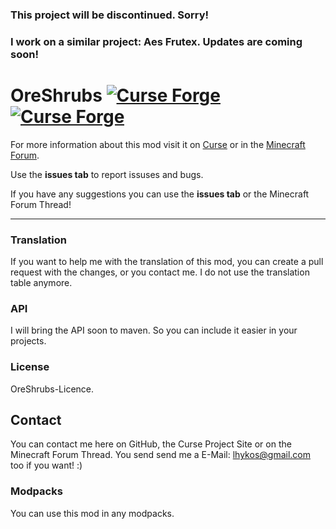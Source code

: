 ### This project will be discontinued. Sorry!
### I work on a similar project: Aes Frutex. Updates are coming soon!

# OreShrubs [![Curse Forge](http://cf.way2muchnoise.eu/full_263884_downloads.svg)](https://minecraft.curseforge.com/projects/ore-shrubs) [![Curse Forge](http://cf.way2muchnoise.eu/versions/263884.svg)](https://minecraft.curseforge.com/projects/ore-shrubs)

For more information about this mod visit it on [Curse][1] or in the [Minecraft Forum][2].

Use the **issues tab** to report issuses and bugs.

If you have any suggestions you can use the **issues tab** or the Minecraft Forum Thread!

---

### Translation

If you want to help me with the translation of this mod, you can create a pull request with the changes, or you contact me.
I do not use the translation table anymore.

### API

I will bring the API soon to maven. So you can include it easier in your projects.

### License 

OreShrubs-Licence.

## Contact

You can contact me here on GitHub, the Curse Project Site or on the Minecraft Forum Thread.
You send send me a E-Mail: lhykos@gmail.com too if you want! :)

### Modpacks

You can use this mod in any modpacks.


[1]: https://mods.curse.com/mc-mods/minecraft/263884-ore-shrubs
[2]: http://www.minecraftforum.net/forums/mapping-and-modding/minecraft-mods/2808558-1-10-2-1-0-0-ore-shrubs
[3]: https://docs.google.com/spreadsheets/d/1Qntd6F00EzrUK_ZEwpl5Y1gD-zjT_AqcHjgEiRA_jSk/edit#gid=0
